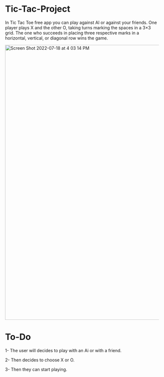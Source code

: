 # Tic-Tac-Project
In Tic Tac Toe free app you can play against AI or against your friends. One player plays X and the other O, taking turns marking the spaces in a 3×3 grid. The one who succeeds in placing three respective marks in a horizontal, vertical, or diagonal row wins the game.



<img width="902" alt="Screen Shot 2022-07-18 at 4 03 14 PM" src="https://user-images.githubusercontent.com/106480594/179520291-95462cd4-ea33-4ac1-b8ee-1848708fe046.png">



# To-Do
1- The user will decides to play with an Ai or with a friend.



2- Then  decides to choose X or O.




3- Then they can start playing.

